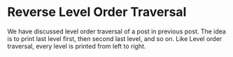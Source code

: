 # Reverse Level Order Traversal




We have discussed level order traversal of a post in previous post. The idea is to print last level first, then second last level, and so on. Like Level order traversal, every level is printed from left to right.
